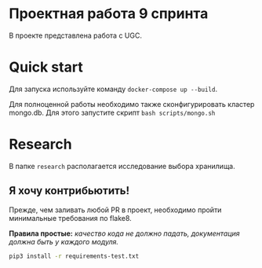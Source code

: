 # Проектная работа 9 спринта

В проекте представлена работа с UGC.

# Quick start
Для запуска используйте команду `docker-compose up --build`.

Для полноценной работы необходимо также сконфигурировать кластер mongo.db.
Для этого запустите скрипт `bash scripts/mongo.sh`

# Research

В папке `research` располагается исследование выбора хранилища.


## Я хочу контрибьютить!

Прежде, чем заливать любой PR в проект, необходимо пройти минимальные требования по flake8.

**Правила простые:** *качество кода не должно падать, документация должна быть у каждого модуля.*


```bash
pip3 install -r requirements-test.txt
```
